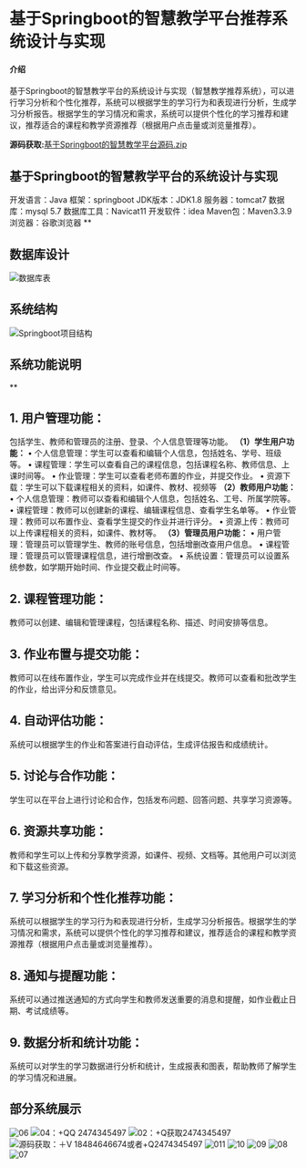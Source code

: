 # 基于Springboot的智慧教学平台推荐系统设计与实现

#### 介绍
基于Springboot的智慧教学平台的系统设计与实现（智慧教学推荐系统），可以进行学习分析和个性化推荐，系统可以根据学生的学习行为和表现进行分析，生成学习分析报告。根据学生的学习情况和需求，系统可以提供个性化的学习推荐和建议，推荐适合的课程和教学资源推荐（根据用户点击量或浏览量推荐）。

**源码获取:**[基于Springboot的智慧教学平台源码.zip](https://github.com/user-attachments/files/17180209/Springboot.zip)


## **基于Springboot的智慧教学平台的系统设计与实现**
开发语言：Java
框架：springboot
JDK版本：JDK1.8
服务器：tomcat7
数据库：mysql 5.7
数据库工具：Navicat11
开发软件：idea
Maven包：Maven3.3.9
浏览器：谷歌浏览器
**

## 数据库设计
![数据库表](https://github.com/user-attachments/assets/551014a8-a5cc-4c36-a417-7923199d7180)


## 系统结构
![Springboot项目结构](https://github.com/user-attachments/assets/fa42f6eb-17cf-42dc-a028-fbe1763df2f4)


## 系统功能说明

**

## 1. 用户管理功能：

包括学生、教师和管理员的注册、登录、个人信息管理等功能。
**（1）学生用户功能：**
•	个人信息管理：学生可以查看和编辑个人信息，包括姓名、学号、班级等。
•	课程管理：学生可以查看自己的课程信息，包括课程名称、教师信息、上课时间等。
•	作业管理：学生可以查看老师布置的作业，并提交作业。
•	资源下载：学生可以下载课程相关的资料，如课件、教材、视频等
**（2）教师用户功能：**
•	个人信息管理：教师可以查看和编辑个人信息，包括姓名、工号、所属学院等。
•	课程管理：教师可以创建新的课程、编辑课程信息、查看学生名单等。
•	作业管理：教师可以布置作业、查看学生提交的作业并进行评分。
•	资源上传：教师可以上传课程相关的资料，如课件、教材等。
**（3）管理员用户功能：**
•	用户管理：管理员可以管理学生、教师的账号信息，包括增删改查用户信息。
•	课程管理：管理员可以管理课程信息，进行增删改查。 
•	系统设置：管理员可以设置系统参数，如学期开始时间、作业提交截止时间等。

## 2. 课程管理功能：

教师可以创建、编辑和管理课程，包括课程名称、描述、时间安排等信息。

## 3. 作业布置与提交功能：

教师可以在线布置作业，学生可以完成作业并在线提交。教师可以查看和批改学生的作业，给出评分和反馈意见。

## 4. 自动评估功能：

系统可以根据学生的作业和答案进行自动评估，生成评估报告和成绩统计。

## 5. 讨论与合作功能：

学生可以在平台上进行讨论和合作，包括发布问题、回答问题、共享学习资源等。

## 6. 资源共享功能：

教师和学生可以上传和分享教学资源，如课件、视频、文档等。其他用户可以浏览和下载这些资源。

## 7. 学习分析和个性化推荐功能：

系统可以根据学生的学习行为和表现进行分析，生成学习分析报告。根据学生的学习情况和需求，系统可以提供个性化的学习推荐和建议，推荐适合的课程和教学资源推荐（根据用户点击量或浏览量推荐）。

## 8. 通知与提醒功能：

系统可以通过推送通知的方式向学生和教师发送重要的消息和提醒，如作业截止日期、考试成绩等。

## 9. 数据分析和统计功能：

系统可以对学生的学习数据进行分析和统计，生成报表和图表，帮助教师了解学生的学习情况和进展。

## 部分系统展示

![06](https://github.com/user-attachments/assets/3d549338-e568-4800-b036-9f4b274e295e)
![04：+QQ 2474345497](https://github.com/user-attachments/assets/755f1275-97d4-45c8-aeb4-c951e69ca3ac)
![02：+Q获取2474345497](https://github.com/user-attachments/assets/52890d43-b48d-4b9b-b69c-461917387cca)
![源码获取：＋V 18484646674或者+Q2474345497](https://github.com/user-attachments/assets/88912732-95c1-4656-b849-3865acb4f4fc)
![011](https://github.com/user-attachments/assets/6f4c9a54-fefe-4810-99e4-f3605ab13199)
![10](https://github.com/user-attachments/assets/3225c1cf-ab7c-4c38-84b6-f3a8a05269d0)
![09](https://github.com/user-attachments/assets/4e0ae7bb-6bec-4c2f-9d0d-6a9d2398cd5e)
![08](https://github.com/user-attachments/assets/ccd42a31-660b-419f-a061-f2ed7ef18cb9)
![07](https://github.com/user-attachments/assets/adee2c42-327e-47e2-a430-d643826d1437)

